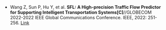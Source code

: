 * Wang Z, Sun P, Hu Y, et al. <b>SFL: A High-precision Traffic Flow Predictor for Supporting Intelligent Transportation Systems[C]</b>//GLOBECOM 2022-2022 IEEE Global Communications Conference. IEEE, 2022: 251-256. [Link](https://ieeexplore.ieee.org/abstract/document/10000941/)
